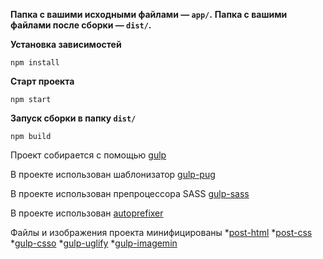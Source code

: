 **Папка с вашими исходными файлами — `app/`.**
**Папка с вашими файлами после сборки — `dist/`.**


**Установка зависимостей**

```
npm install
```


**Старт проекта**

```
npm start
```


**Запуск сборки в папку `dist/`**

```
npm build
```

Проект собирается с помощью 
[gulp](https://www.npmjs.com/package/gulp)

В проекте использован шаблонизатор 
[gulp-pug](https://www.npmjs.com/package/gulp-pug)

В проекте использован препроцессора SASS
[gulp-sass](https://www.npmjs.com/package/gulp-sass)

В проекте использован
[autoprefixer](https://www.npmjs.com/package/autoprefixer)

Файлы и изображения проекта минифицированы
*[post-html](https://www.npmjs.com/package/gulp-posthtml)
*[post-css](https://www.npmjs.com/package/gulp-postcss)
*[gulp-csso](https://www.npmjs.com/package/gulp-csso)
*[gulp-uglify](https://www.npmjs.com/package/gulp-uglify)
*[gulp-imagemin](https://www.npmjs.com/package/gulp-imagemin)






